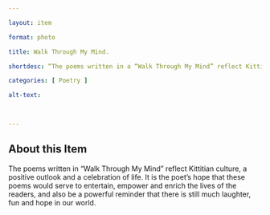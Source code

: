 ```yaml
--- 

layout: item 

format: photo 

title: Walk Through My Mind.

shortdesc: “The poems written in a “Walk Through My Mind” reflect Kittitian culture, a positive outlook and celebration of life.” 

categories: [ Poetry ] 

alt-text:  

 

--- 
```


## About this Item 

The poems written in “Walk Through My Mind” reflect Kittitian culture, a positive outlook and a celebration of life. It is the poet’s hope that these poems would serve to entertain, empower and enrich the lives of the readers, and also be a powerful reminder that there is still much laughter, fun and hope in our world.
